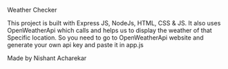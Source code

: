 Weather Checker

This project is built with Express JS, NodeJs, HTML, CSS & JS. It also uses OpenWeatherApi which calls and helps us to display the weather of that Specific location. So you need to go to OpenWeatherApi website and generate your own api key and paste it in app.js


Made by Nishant Acharekar